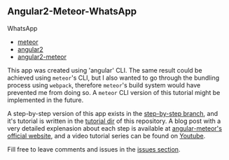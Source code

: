 Angular2-Meteor-WhatsApp
-----------------------

WhatsApp 
- [meteor](meteor.com)
- [angular2](angular.io)
- [angular2-meteor](angular-meteor.com/angular2)

This app was created using 'angular' CLI. The same result could be achieved using `meteor`'s CLI, but I also wanted to go through the bundling process using `webpack`, therefore `meteor`'s build system would have prevented me from doing so. A `meteor` CLI version of this tutorial might be implemented in the future.

A step-by-step version of this app exists in the [step-by-step branch](github.com/DAB0mB/ionic2-meteor-messenger/tree/step-by-step), and it's tutorial is written in the [tutorial dir](github.com/DAB0mB/ionic2-meteor-messenger/tree/master/tutorial) of this repository. A blog post with a very detailed explenasion about each step is available at [angular-meteor's official website](angular-meteor.com/tutorials/whatsapp2/ionic/setup), and a video tutorial series can be found on [Youtube](youtube.com/playlist?list=PLfEFEil62pk3dRXiC6sI--V1aVDkOW0Ls).

Fill free to leave comments and issues in the [issues section](github.com/DAB0mB/ionic2-meteor-messenger/issues).
